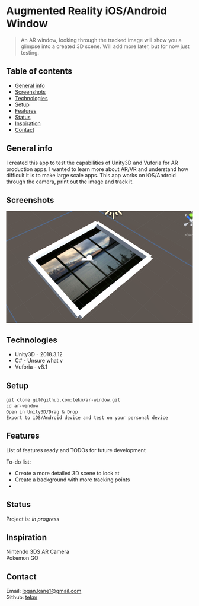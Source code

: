 # Augmented Reality iOS/Android Window
> An AR window, looking through the tracked image will show you a glimpse into a created 3D scene.
>Will add more later, but for now just testing.

## Table of contents
* [General info](#general-info)
* [Screenshots](#screenshots)
* [Technologies](#technologies)
* [Setup](#setup)
* [Features](#features)
* [Status](#status)
* [Inspiration](#inspiration)
* [Contact](#contact)

## General info
I created this app to test the capabilities of Unity3D and Vuforia for AR production apps. I wanted to learn more about AR/VR and understand how difficult it is to make large scale apps.
This app works on iOS/Android through the camera, print out the image and track it.

## Screenshots
![App in Action](img/Screen1.png)

## Technologies
* Unity3D - 2018.3.12
* C# - Unsure what v
* Vuforia - v8.1

## Setup
```
git clone git@github.com:tekm/ar-window.git
cd ar-window
Open in Unity3D/Drag & Drop
Export to iOS/Android device and test on your personal device
```

## Features
List of features ready and TODOs for future development


To-do list:
* Create a more detailed 3D scene to look at 
* Create a background with more tracking points
* 

## Status
Project is: _in progress_

## Inspiration
Nintendo 3DS AR Camera\
Pokemon GO

## Contact
Email: logan.kane1@gmail.com\
Github: [tekm](github.com/tekm)
